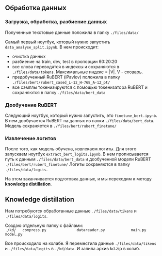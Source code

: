 ## Обработка данных

### Загрузка, обработка, разбиение данных

Полученные текстовые данные положила в папку `./files/data/`

Самый первый ноутбук, который нужно запустить `data_analyse_split.ipynb`. 
В нем происходит:
 * очистка данных
 * разбиение на train, dev, test в пропорции 60:20:20 
 * все слова переводятся в индексы и сохраняются в  `./files/data/tokens`. Максимальные индекс = |V|. V - словарь.
 * предобученный  RuBERT (iPavlov) положила в папку `./files/bert/rubert_cased_L-12_H-768_A-12_pt/`
 * все сэмплы токенизируются с помощью токенизатора RuBERT и сохраняются в папку `./files/data/bert_data`
 
### Дообучение RuBERT

 Следующий ноутбук, который нужно запустить, это `finetune_bert.ipynb`. В нем дообучается RuBERT на данных из папки `./files/data/bert_data`. Модель сохраняется в `./files/bert/rubert_finetune/`
 
### Извлечение логитов

После того, как модель обучена, извлекаем логиты. Для этого запускаем ноутбук `extract_bert_logits.ipynb`. В нем прописывается путь к данным `./files/data/bert_data` и дообученной модели RuBERT `./files/bert/rubert_finetune/`
Логиты сохраняются в папку `./files/data/logits`.

На этом заканчивается подготовка данных, и мы переходим к методу **knowledge distillation**. 

## Knowledge distillation

Нам потребуются обработанные данные `./files/data/tikens` и `./files/data/logits`.

Создаю отдельную папку с файлами:  
`./kd/  
    compress.py             
    datareader.py           
    main.py                 
    model.py`  

Все происходило на колабе. Я переместила  данные `./files/data/tikens` и `./files/data/logits` в `./kd/data`. И залила архив kd.zip в колаб. 


